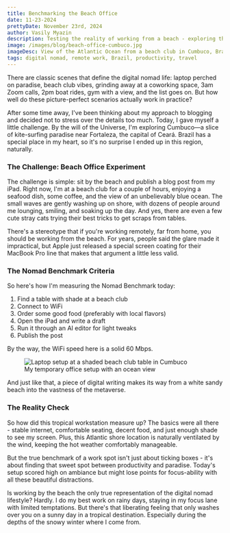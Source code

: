 ```yaml
---
title: Benchmarking the Beach Office
date: 11-23-2024
prettyDate: November 23rd, 2024
author: Vasily Myazin
description: Testing the reality of working from a beach - exploring the practicality of the digital nomad dream from a beachside office in Cumbuco
image: /images/blog/beach-office-cumbuco.jpg
imageDesc: View of the Atlantic Ocean from a beach club in Cumbuco, Brazil
tags: digital nomad, remote work, Brazil, productivity, travel
---
```


There are classic scenes that define the digital nomad life: laptop perched on paradise, beach club vibes, grinding away at a coworking space, 3am Zoom calls, 2pm boat rides, gym with a view, and the list goes on. But how well do these picture-perfect scenarios actually work in practice?

After some time away, I've been thinking about my approach to blogging and decided not to stress over the details too much. Today, I gave myself a little challenge. By the will of the Universe, I'm exploring Cumbuco—a slice of kite-surfing paradise near Fortaleza, the capital of Ceará. Brazil has a special place in my heart, so it's no surprise I ended up in this region, naturally.

### The Challenge: Beach Office Experiment

The challenge is simple: sit by the beach and publish a blog post from my iPad. Right now, I'm at a beach club for a couple of hours, enjoying a seafood dish, some coffee, and the view of an unbelievably blue ocean. The small waves are gently washing up on shore, with dozens of people around me lounging, smiling, and soaking up the day. And yes, there are even a few cute stray cats trying their best tricks to get scraps from tables.

There's a stereotype that if you're working remotely, far from home, you should be working from the beach. For years, people said the glare made it impractical, but Apple just released a special screen coating for their MacBook Pro line that makes that argument a little less valid.

### The Nomad Benchmark Criteria

So here's how I'm measuring the Nomad Benchmark today:

1. Find a table with shade at a beach club
2. Connect to WiFi
3. Order some good food (preferably with local flavors)
4. Open the iPad and write a draft
5. Run it through an AI editor for light tweaks
6. Publish the post

By the way, the WiFi speed here is a solid 60 Mbps.

<figure>
<img src="/images/blog/Beach-club-table.jpeg" alt="Laptop setup at a shaded beach club table in Cumbuco">
<figcaption>My temporary office setup with an ocean view</figcaption>
</figure>

And just like that, a piece of digital writing makes its way from a white sandy beach into the vastness of the metaverse.

### The Reality Check

So how did this tropical workstation measure up? The basics were all there - stable internet, comfortable seating, decent food, and just enough shade to see my screen. Plus, this Atlantic shore location is naturally ventilated by the wind, keeping the hot weather comfortably manageable.

But the true benchmark of a work spot isn't just about ticking boxes - it's about finding that sweet spot between productivity and paradise. Today's setup scored high on ambiance but might lose points for focus-ability with all these beautiful distractions.

Is working by the beach the only true representation of the digital nomad lifestyle? Hardly. I do my best work on rainy days, staying in my focus lane with limited temptations. But there's that liberating feeling that only washes over you on a sunny day in a tropical destination. Especially during the depths of the snowy winter where I come from.